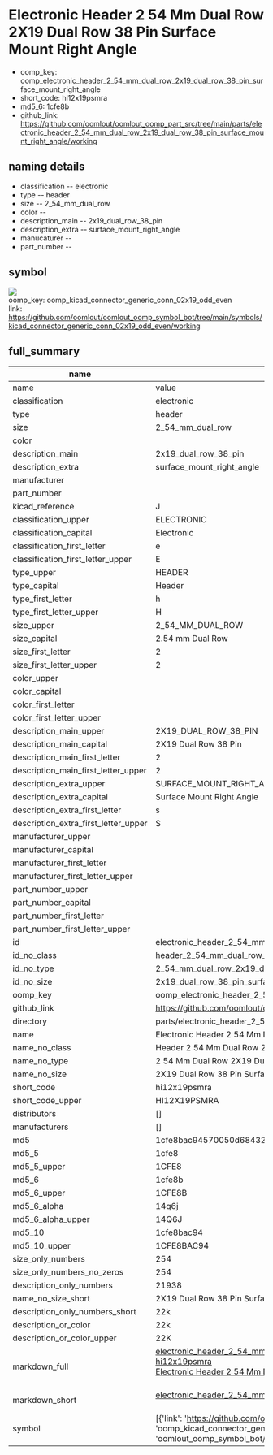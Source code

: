 # Electronic Header 2 54 Mm Dual Row 2X19 Dual Row 38 Pin Surface Mount Right Angle

  
* oomp_key: oomp_electronic_header_2_54_mm_dual_row_2x19_dual_row_38_pin_surface_mount_right_angle 
* short_code: hi12x19psmra
* md5_6: 1cfe8b  
* github_link: https://github.com/oomlout/oomlout_oomp_part_src/tree/main/parts/electronic_header_2_54_mm_dual_row_2x19_dual_row_38_pin_surface_mount_right_angle/working  
## naming details
* classification -- electronic
* type -- header
* size -- 2_54_mm_dual_row
* color -- 
* description_main -- 2x19_dual_row_38_pin
* description_extra -- surface_mount_right_angle
* manucaturer -- 
* part_number -- 



## symbol

![](symbol/{index}}/working/working_600.png)  
oomp_key: oomp_kicad_connector_generic_conn_02x19_odd_even  
link: https://github.com/oomlout/oomlout_oomp_symbol_bot/tree/main/symbols/kicad_connector_generic_conn_02x19_odd_even/working  


## full_summary
| name | value | 
| --- | --- | 
| name | value | 
| classification | electronic | 
| type | header | 
| size | 2_54_mm_dual_row | 
| color |  | 
| description_main | 2x19_dual_row_38_pin | 
| description_extra | surface_mount_right_angle | 
| manufacturer |  | 
| part_number |  | 
| kicad_reference | J | 
| classification_upper | ELECTRONIC | 
| classification_capital | Electronic | 
| classification_first_letter | e | 
| classification_first_letter_upper | E | 
| type_upper | HEADER | 
| type_capital | Header | 
| type_first_letter | h | 
| type_first_letter_upper | H | 
| size_upper | 2_54_MM_DUAL_ROW | 
| size_capital | 2.54 mm Dual Row | 
| size_first_letter | 2 | 
| size_first_letter_upper | 2 | 
| color_upper |  | 
| color_capital |  | 
| color_first_letter |  | 
| color_first_letter_upper |  | 
| description_main_upper | 2X19_DUAL_ROW_38_PIN | 
| description_main_capital | 2X19 Dual Row 38 Pin | 
| description_main_first_letter | 2 | 
| description_main_first_letter_upper | 2 | 
| description_extra_upper | SURFACE_MOUNT_RIGHT_ANGLE | 
| description_extra_capital | Surface Mount Right Angle | 
| description_extra_first_letter | s | 
| description_extra_first_letter_upper | S | 
| manufacturer_upper |  | 
| manufacturer_capital |  | 
| manufacturer_first_letter |  | 
| manufacturer_first_letter_upper |  | 
| part_number_upper |  | 
| part_number_capital |  | 
| part_number_first_letter |  | 
| part_number_first_letter_upper |  | 
| id | electronic_header_2_54_mm_dual_row_2x19_dual_row_38_pin_surface_mount_right_angle | 
| id_no_class | header_2_54_mm_dual_row_2x19_dual_row_38_pin_surface_mount_right_angle | 
| id_no_type | 2_54_mm_dual_row_2x19_dual_row_38_pin_surface_mount_right_angle | 
| id_no_size | 2x19_dual_row_38_pin_surface_mount_right_angle | 
| oomp_key | oomp_electronic_header_2_54_mm_dual_row_2x19_dual_row_38_pin_surface_mount_right_angle | 
| github_link | https://github.com/oomlout/oomlout_oomp_part_src/tree/main/parts/electronic_header_2_54_mm_dual_row_2x19_dual_row_38_pin_surface_mount_right_angle/working | 
| directory | parts/electronic_header_2_54_mm_dual_row_2x19_dual_row_38_pin_surface_mount_right_angle | 
| name | Electronic Header 2 54 Mm Dual Row 2X19 Dual Row 38 Pin Surface Mount Right Angle | 
| name_no_class | Header 2 54 Mm Dual Row 2X19 Dual Row 38 Pin Surface Mount Right Angle | 
| name_no_type | 2 54 Mm Dual Row 2X19 Dual Row 38 Pin Surface Mount Right Angle | 
| name_no_size | 2X19 Dual Row 38 Pin Surface Mount Right Angle | 
| short_code | hi12x19psmra | 
| short_code_upper | HI12X19PSMRA | 
| distributors | [] | 
| manufacturers | [] | 
| md5 | 1cfe8bac94570050d68432eb159be8e5 | 
| md5_5 | 1cfe8 | 
| md5_5_upper | 1CFE8 | 
| md5_6 | 1cfe8b | 
| md5_6_upper | 1CFE8B | 
| md5_6_alpha | 14q6j | 
| md5_6_alpha_upper | 14Q6J | 
| md5_10 | 1cfe8bac94 | 
| md5_10_upper | 1CFE8BAC94 | 
| size_only_numbers | 254 | 
| size_only_numbers_no_zeros | 254 | 
| description_only_numbers | 21938 | 
| name_no_size_short | 2X19 Dual Row 38 Pin Surface Mount Right Angle | 
| description_only_numbers_short | 22k | 
| description_or_color | 22k | 
| description_or_color_upper | 22K | 
| markdown_full | [electronic_header_2_54_mm_dual_row_2x19_dual_row_38_pin_surface_mount_right_angle](https://github.com/oomlout/oomlout_oomp_part_src/tree/main/parts/electronic_header_2_54_mm_dual_row_2x19_dual_row_38_pin_surface_mount_right_angle/working)<br>[hi12x19psmra](https://github.com/oomlout/oomlout_oomp_part_src/tree/main/parts/electronic_header_2_54_mm_dual_row_2x19_dual_row_38_pin_surface_mount_right_angle/working)<br>[Electronic Header 2 54 Mm Dual Row 2X19 Dual Row 38 Pin Surface Mount Right Angle](https://github.com/oomlout/oomlout_oomp_part_src/tree/main/parts/electronic_header_2_54_mm_dual_row_2x19_dual_row_38_pin_surface_mount_right_angle/working)<br><br> | 
| markdown_short | [electronic_header_2_54_mm_dual_row_2x19_dual_row_38_pin_surface_mount_right_angle](https://github.com/oomlout/oomlout_oomp_part_src/tree/main/parts/electronic_header_2_54_mm_dual_row_2x19_dual_row_38_pin_surface_mount_right_angle/working)<br><br> | 
| symbol | [{'link': 'https://github.com/oomlout/oomlout_oomp_symbol_bot/tree/main/symbols/kicad_connector_generic_conn_02x19_odd_even', 'oomp_key': 'oomp_kicad_connector_generic_conn_02x19_odd_even', 'directory': 'oomlout_oomp_symbol_bot/symbols/kicad_connector_generic_conn_02x19_odd_even//working/working.kicad_sym', 'index': 0}] | 
